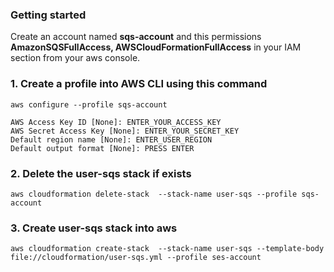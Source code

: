 ### Getting started

Create an account named  **sqs-account** and this permissions **AmazonSQSFullAccess, AWSCloudFormationFullAccess** in your IAM section from your aws console.

### 1. Create a profile into AWS CLI using this command

    aws configure --profile sqs-account
    
    AWS Access Key ID [None]: ENTER_YOUR_ACCESS_KEY
    AWS Secret Access Key [None]: ENTER_YOUR_SECRET_KEY
    Default region name [None]: ENTER_USER_REGION
    Default output format [None]: PRESS ENTER    


### 2. Delete the **user-sqs** stack if exists

    aws cloudformation delete-stack  --stack-name user-sqs --profile sqs-account


### 3. Create **user-sqs** stack into aws

    aws cloudformation create-stack  --stack-name user-sqs --template-body file://cloudformation/user-sqs.yml --profile ses-account
